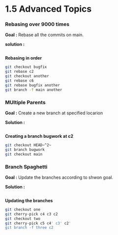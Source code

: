 # 1.5 Advanced Topics

### Rebasing over 9000 times

**Goal :** Rebase all the commits on main.

**solution :**

<figure><img src="https://github.com/NoobGajen/2024-playground/blob/dev/learning_Git/Rodish/GitResources/gitrebase9000.png" alt=""><figcaption></figcaption></figure>

**Rebasing in order**

```bash
git checkout bugfix
git rebase c2
git checkout another
git rebase c6
git rebase bugfix another
git branch -f main another
```

### MUltiple Parents

**Goal :** Create a new branch at specified locarion

**Solution :**

<figure><img src="https://github.com/NoobGajen/2024-playground/blob/dev/learning_Git/Rodish/GitResources/gitmultiple.png" alt=""><figcaption></figcaption></figure>

**Creating a branch bugwork at c2**

```bash
git checkout HEAD~^2~
git branch bugwork
git checkout main
```

### Branch Spaghetti

**Goal :** Update the branches according to shwon goal.

**Solution :**

<figure><img src="https://github.com/NoobGajen/2024-playground/blob/dev/learning_Git/Rodish/GitResources/gitspaghetti.png" alt=""><figcaption></figcaption></figure>

**Updating the branches**

```bash
git checkout one
git cherry-pick c4 c3 c2
git checkout two
git cherry-pick c5 c4' c3' c2'
git branch -f three c2
```
